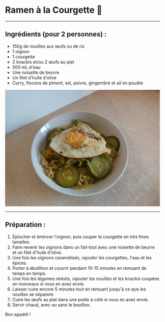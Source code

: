 # Ramen à la Courgette 🍜
***
## Ingrédients (pour 2 personnes) :
- 150g de nouilles aux œufs ou de riz
- 1 oignon
- 1 courgette
- 2 knackis et/ou 2 œufs au plat
- 500 mL d'eau
- Une noisette de beurre
- Un filet d'huile d'olive
- Curry, flocons de piment, sel, poivre, gingembre et ail en poudre

![alt text](ramen.jpg)

***

## Préparation :

1. Éplucher et émincer l'oignon, puis couper la courgette en très fines lamelles.
2. Faire revenir les oignons dans un fait-tout avec une noisette de beurre et un filet d'huile d'olive.
3. Une fois les oignons caramélisés, rajouter les courgettes, l'eau et les épices.
4. Porter à ébullition et couvrir pendant 10-15 minutes en remuant de temps en temps.
5. Une fois les légumes réduits, rajouter les nouilles et les knackis coupées en morceaux si vous en avez envie.
6. Laisser cuire encore 5 minutes tout en remuant jusqu'à ce que les nouilles se séparent.
7. Cuire les œufs au plat dans une poêle à côté si vous en avez envie.
8. Servir chaud, avec ou sans le bouillon.

Bon appétit !
